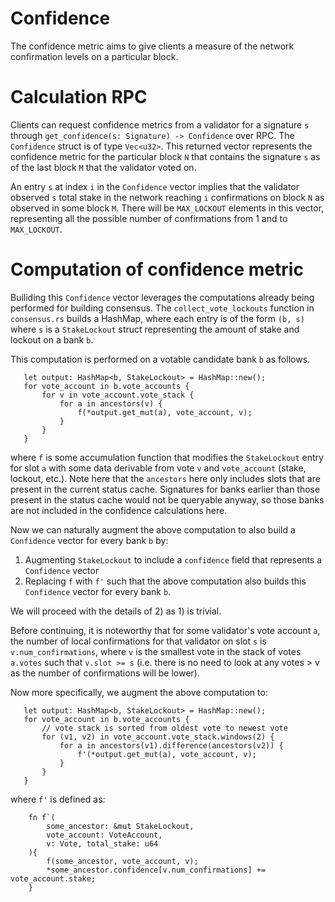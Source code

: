 # Confidence

The confidence metric aims to give clients a measure of the network 
confirmation levels on a particular block.

# Calculation RPC

Clients can request confidence metrics from a validator for a signature `s` 
through `get_confidence(s: Signature) -> Confidence` over RPC. The 
`Confidence` struct is of type `Vec<u32>`. This returned vector 
represents the confidence metric for the particular block `N` that contains the
signature `s` as of the last block `M` that the validator voted on. 

An entry `s` at index `i` in the `Confidence` vector implies that the validator
observed `s` total stake in the network reaching `i` confirmations on block `N`
as observed in some block `M`. There will be `MAX_LOCKOUT` elements in this 
vector, representing all the possible number of confirmations from 1 and to
`MAX_LOCKOUT`.

# Computation of confidence metric

Builiding this `Confidence` vector leverages the computations already being
performed for building consensus. The `collect_vote_lockouts` function in 
`consensus.rs` builds a HashMap, where each entry is of the form `(b, s)`
where `s` is a `StakeLockout` struct representing the amount of stake and 
lockout on a bank `b`.

This computation is performed on a votable candidate bank `b` as follows.

```
   let output: HashMap<b, StakeLockout> = HashMap::new();
   for vote_account in b.vote_accounts {
       for v in vote_account.vote_stack {
           for a in ancestors(v) {
               f(*output.get_mut(a), vote_account, v);
           }
       }
   }
```

where `f` is some accumulation function that modifies the `StakeLockout` entry
for slot `a` with some data derivable from vote `v` and `vote_account`
(stake, lockout, etc.). Note here that the `ancestors` here only includes 
slots that are present in the current status cache. Signatures for banks earlier
than those present in the status cache would not be queryable anyway, so those
banks are not included in the confidence calculations here.

Now we can naturally augment the above computation to also build a `Confidence`
vector for every bank `b` by:
1) Augmenting `StakeLockout` to include a `confidence` field that represents a
`Confidence` vector
2) Replacing `f` with `f'` such that the above computation also builds this
`Confidence` vector for every bank `b`.

We will proceed with the details of 2) as 1) is trivial.

Before continuing, it is noteworthy that for some validator's vote account `a`,
the number of local confirmations for that validator on slot `s` is 
`v.num_confirmations`, where `v` is the smallest vote in the stack of votes 
`a.votes` such that `v.slot >= s` (i.e. there is no need to look at any 
votes > v as the number of confirmations will be lower).

Now more specifically, we augment the above computation to:

```
   let output: HashMap<b, StakeLockout> = HashMap::new();
   for vote_account in b.vote_accounts {
       // vote stack is sorted from oldest vote to newest vote
       for (v1, v2) in vote_account.vote_stack.windows(2) {
           for a in ancestors(v1).difference(ancestors(v2)) {
               f'(*output.get_mut(a), vote_account, v);
           }
       }
   }
```

where `f'` is defined as:
```
    fn f`(
        some_ancestor: &mut StakeLockout, 
        vote_account: VoteAccount, 
        v: Vote, total_stake: u64
    ){
        f(some_ancestor, vote_account, v);
        *some_ancestor.confidence[v.num_confirmations] += vote_account.stake;
    }
```